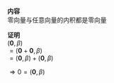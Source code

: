 **内容**  
零向量与任意向量的内积都是零向量  
  
**证明**  
 $(\mathbf0,\beta)$   
 $=(\mathbf0+\mathbf0,\beta)$   
 $=(\mathbf0,\beta)+(\mathbf0,\beta)$   
  
 $\Rightarrow0=(\mathbf0,\beta)$   
